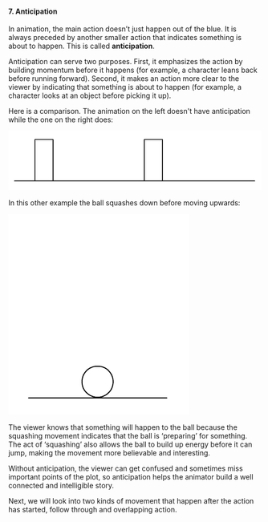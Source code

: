 #### 7. Anticipation

In animation, the main action doesn’t just happen out of the blue. It is always preceded by another smaller action that indicates something is about to happen. This is called **anticipation**. 

Anticipation can serve two purposes. First, it emphasizes the action by building momentum before it happens (for example, a character leans back before running forward). Second, it makes an action more clear to the viewer by indicating that something is about to happen (for example, a character looks at an object before picking it up). 

Here is a comparison. The animation on the left doesn't have anticipation while the one on the right does:

![](/assets/01_anticipation_boxes.gif)

In this other example the ball squashes down before moving upwards:

![](/assets/02_anticipation_ball.gif)

The viewer knows that something will happen to the ball because the squashing movement indicates that the ball is ‘preparing’ for something. The act of ‘squashing’ also allows the ball to build up energy before it can jump, making the movement more believable and interesting.

Without anticipation, the viewer can get confused and sometimes miss important points of the plot, so anticipation helps the animator build a well connected and intelligible story.

Next, we will look into two kinds of movement that happen after the action has started, follow through and overlapping action.
